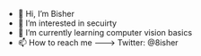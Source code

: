 - 👋 Hi, I’m Bisher
- 👀 I’m interested in secuirty
- 🌱 I’m currently learning computer vision basics
- 📫 How to reach me ---> Twitter: @8isher


